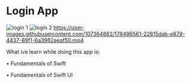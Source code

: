 # Login App

![login 1](https://user-images.githubusercontent.com/107364882/178495286-a329e6ef-5a21-45b9-a4c1-79b63ab323d2.png)
![login 2](https://user-images.githubusercontent.com/107364882/178495378-d61edc6e-2baa-469d-aeeb-9936a24574c4.png)
https://user-images.githubusercontent.com/107364882/178496561-22815dab-e879-4437-89f1-6a3962aeaf50.mp4



What ive learn while doing this app is:

• Fundamentals of Swift

• Fundamentals of Swift UI

